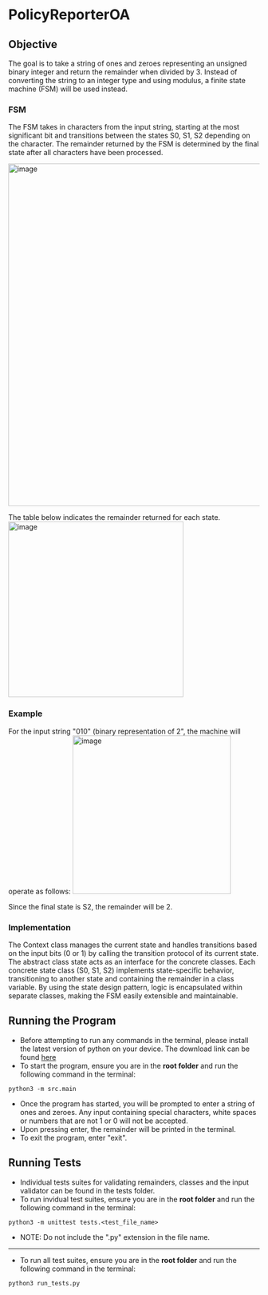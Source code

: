 # PolicyReporterOA
## Objective
The goal is to take a string of ones and zeroes representing an unsigned binary integer and return the remainder when divided by 3. Instead of converting the string to an integer type and using modulus, a finite state machine (FSM) will be used instead.

### FSM

The FSM takes in characters from the input string, starting at the most significant bit and transitions between the states S0, S1, S2 depending on the character. The remainder returned by the FSM is determined by the final state after all characters have been processed.

<img width="685" alt="image" src="https://github.com/user-attachments/assets/4b1cc72b-05c3-4535-bb9f-7912b45c710b" />

The table below indicates the remainder returned for each state.
<img width="351" alt="image" src="https://github.com/user-attachments/assets/a811b58f-5583-4095-b73c-0bee5aab6cc8" />


### Example
For the input string "010" (binary representation of 2", the machine will operate as follows:
<img width="317" alt="image" src="https://github.com/user-attachments/assets/a03395d2-b676-43c6-9608-abd17876c0ee" />

Since the final state is S2, the remainder will be 2.

### Implementation
The Context class manages the current state and handles transitions based on the input bits (0 or 1) by calling the transition protocol of its current state. The abstract class state acts as an interface for the concrete classes. Each concrete state class (S0, S1, S2) implements state-specific behavior, transitioning to another state and containing the remainder in a class variable. By using the state design pattern, logic is encapsulated within separate classes, making the FSM easily extensible and maintainable.


## Running the Program
- Before attempting to run any commands in the terminal, please install the latest version of python on your device. The download link can be found [here](https://www.python.org/downloads/)
- To start the program, ensure you are in the **root folder** and run the following command in the terminal:

```
python3 -m src.main
```
  
- Once the program has started, you will be prompted to enter a string of ones and zeroes.  Any input containing special characters, white spaces or numbers that are not 1 or 0 will not be accepted.
- Upon pressing enter, the remainder will be printed in the terminal.
- To exit the program, enter "exit".
  
## Running Tests
- Individual tests suites for validating remainders, classes and the input validator can be found in   the tests folder.
- To run invidual test suites, ensure you are in the **root folder** and run the following command in the terminal:
```
python3 -m unittest tests.<test_file_name>
```
- NOTE: Do not include the ".py" extension in the file name.
---
- To run all test suites, ensure you are in the **root folder** and run the following command in the terminal:
```
python3 run_tests.py
```
